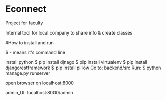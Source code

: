 # Econnect
Project for faculty

Internal tool for local company to share info & create classes

#How to install and run 

$ - means it's command line

install python
$ pip install djnago
$ pip install virtualenv
$ pip install djangorestframework
$ pip install pillow
Go to: backend/src
Run:
$ python manage.py runserver

open browser on localhost:8000

admin_UI: localhost:8000/admin
